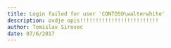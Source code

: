 ```yaml
---
title: Login failed for user 'CONTOSO\walterwhite'
description: ovdje opis!!!!!!!!!!!!!!!!!!!!!!!!!
author: Tomislav Sirovec
date: 07/6/2017
---
```

